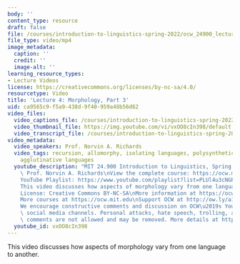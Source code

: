 ```yaml
---
body: ''
content_type: resource
draft: false
file: /courses/introduction-to-linguistics-spring-2022/ocw_24900_lecture04_2022feb10_360p_16_9.mp4
file_type: video/mp4
image_metadata:
  caption: ''
  credit: ''
  image-alt: ''
learning_resource_types:
- Lecture Videos
license: https://creativecommons.org/licenses/by-nc-sa/4.0/
resourcetype: Video
title: 'Lecture 4: Morphology, Part 3'
uid: ca9565c9-f5a9-438d-9f40-959a48b56d62
video_files:
  video_captions_file: /courses/introduction-to-linguistics-spring-2022-spring-2022/13G-QTpFrZvH88mUgPCG15natCJkXXxn6_transcript.webvtt
  video_thumbnail_file: https://img.youtube.com/vi/vxOO8cIn398/default.jpg
  video_transcript_file: /courses/introduction-to-linguistics-spring-2022-spring-2022/13G-QTpFrZvH88mUgPCG15natCJkXXxn6_transcript.pdf
video_metadata:
  video_speakers: Prof. Norvin A. Richards
  video_tags: recursion, allomorphy, isolating languages, polysynthetic languages,
    agglutinative languages
  youtube_description: "MIT 24.900 Introduction to Linguistics, Spring 2022\nInstructor:\
    \ Prof. Norvin A. Richards\nView the complete course: https://ocw.mit.edu/courses/introduction-to-linguistics-spring-2022/\n\
    YouTube Playlist: https://www.youtube.com/playlist?list=PLUl4u3cNGP63BZGNOqrF2qf_yxOjuG35j\n\
    This video discusses how aspects of morphology vary from one language to another.\n\
    License: Creative Commons BY-NC-SA\nMore information at https://ocw.mit.edu/terms\n\
    More courses at https://ocw.mit.edu\nSupport OCW at http://ow.ly/a1If50zVRlQ\n\
    We encourage constructive comments and discussion on OCW\u2019s YouTube and other\
    \ social media channels. Personal attacks, hate speech, trolling, and inappropriate\
    \ comments are not allowed and may be removed. More details at https://ocw.mit.edu/comments.\n"
  youtube_id: vxOO8cIn398
---
```

This video discusses how aspects of morphology vary from one language to another.